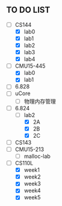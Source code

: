 ## TO DO LIST
- [ ] CS144
  - [x] lab0
  - [x] lab1
  - [x] lab2
  - [x] lab3
  - [x] lab4
- [ ] CMU15-445
  - [x] lab0
  - [x] lab1
- [ ] 6.828
- [ ] uCore
  - [ ] 物理内存管理
- [ ] 6.824
  - [ ] lab2
    - [x] 2A
    - [x] 2B
    - [x] 2C
- [ ] CS143
- [ ] CMU15-213
  -[ ] malloc-lab
- [ ] CS110L
  - [x] week1
  - [x] week2 
  - [x] week3
  - [x] week4
  - [x] week5
